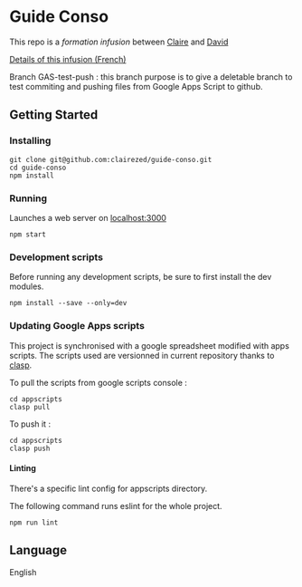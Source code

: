 # Guide Conso

This repo is a *formation infusion* between [Claire](https://github.com/clairezed) and [David](https://github.com/DavidBruant)

[Details of this infusion (French)](infusion.md)

Branch GAS-test-push : this branch purpose is to give a deletable branch to test commiting and pushing files from Google Apps Script to github.

## Getting Started

### Installing

```
git clone git@github.com:clairezed/guide-conso.git
cd guide-conso
npm install
```

### Running

Launches a web server on [localhost:3000](localhost:3000)

```
npm start
```

### Development scripts

Before running any development scripts, be sure to first install the dev modules.

```
npm install --save --only=dev
```

### Updating Google Apps scripts

This project is synchronised with a google spreadsheet modified with apps scripts. The scripts used are versionned in current repository thanks to [clasp](https://github.com/google/clasp).

To pull the scripts from google scripts console : 

``` 
cd appscripts
clasp pull
```

To push it : 
``` 
cd appscripts
clasp push
```


#### Linting 

There's a specific lint config for appscripts directory.

The following command runs eslint for the whole project.

```
npm run lint
```  

## Language

English